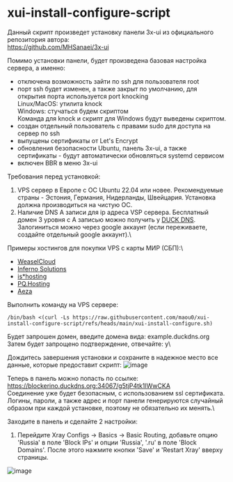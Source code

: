 # xui-install-configure-script
Данный скрипт произведет установку панели 3x-ui из официального репозитория автора:\
https://github.com/MHSanaei/3x-ui  

Помимо установки панели, будет произведена базовая настройка сервера, а именно:
- отключена возможность зайти по ssh для пользователя root
- порт ssh будет изменен, а также закрыт по умолчанию, для открытия порта используется port knocking\
Linux/MacOS: утилита knock\
Windows: стучаться будем скриптом\
Команда для knock и скрипт для Windows будут выведены скриптом.
- cоздан отдельный пользователь с правами sudo для доступа на сервер по ssh
- выпущены сертификаты от Let's Encrypt
- обновления безопасности Ubuntu, панель 3x-ui, а также сертификаты - будут автоматически обновляться systemd сервисом
- включен BBR в меню 3x-ui

Требования перед установкой:
1. VPS сервер в Европе с ОС Ubuntu 22.04 или новее. Рекомендуемые страны - Эстония, Германия, Нидерланды, Швейцария. Установка должна производиться на чистую ОС.
2. Наличие DNS A записи для ip адреса VSP сервера. Бесплатный домен 3 уровня с А записью можно получить у [DUCK DNS](https://www.duckdns.org/). Залогиниться можно через google аккаунт (если переживаете, создайте отдельный google аккаунт).\

Примеры хостингов для покупки VPS с карты МИР (СБП):\
- [WeaselCloud](https://my.weasel.cloud/)
- [Inferno Solutions](https://cp.inferno.name/index.php)
- [is*hosting](https://my.ishosting.com/ru)
- [PQ.Hosting](https://bill.pq.hosting/)
- [Aeza](https://aeza.net/)

Выполнить команду на VPS сервере:
```
/bin/bash <(curl -Ls https://raw.githubusercontent.com/maou0/xui-install-configure-script/refs/heads/main/xui-install-configure.sh)
```
Будет запрошен домен, введите домена вида: example.duckdns.org\
Затем будет запрощено подтверждение, отвечайте: y\

Дождитесь завершения установки и сохраните в надежное место все данные, которые предоставит скрипт:
![image](https://github.com/user-attachments/assets/eab96115-bebd-4617-91a5-1d83ef660d43)

Теперь в панель можно попасть по ссылке: https://blockerino.duckdns.org:34067/g5tjP4tk1IWwCKA  
Соединение уже будет безопасным, с использованием ssl сертификата.\
Логины, пароли, а также адрес и порт панели генерируются случайный образом при каждой установке, поэтому не обязательно их менять.\

Заходите в панель и сделайте 2 настройки:
1. Перейдите Xray Configs -> Basics -> Basic Routing, добавьте опцию 'Russia' в поле 'Block IPs' и опции 'Russia', '.ru' в поле 'Block Domains'. После этого нажмите кнопки 'Save' и 'Restart Xray' вверху страницы.

![image](https://github.com/user-attachments/assets/c8ca165e-7369-4b42-b9e4-515adf36296c)
